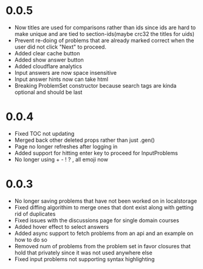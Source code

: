 # 0.0.5
- Now titles are used for comparisons rather than ids since ids are hard to make unique and are tied to section-ids(maybe crc32 the titles for uids)
- Prevent re-doing of problems that are already marked correct when the user did not click "Next" to proceed.
- Added clear cache button
- Added show answer button
- Added cloudflare analytics
- Input answers are now space insensitive
- Input answer hints now can take html
- Breaking ProblemSet constructor because search tags are kinda optional and should be last
# 0.0.4
- Fixed TOC not updating
- Merged back other deleted props rather than just .gen()
- Page no longer refreshes after logging in
- Added support for hitting enter key to proceed for InputProblems
- No longer using + - ! ? , all emoji now
# 0.0.3
- No longer saving problems that have not been worked on in localstorage
- Fixed diffing algorithim to merge ones that dont exist along with getting rid of duplicates
- Fixed issues with the discussions page for single domain courses
- Added hover effect to select answers
- Added async support to fetch problems from an api and an example on how to do so
- Removed num of problems from the problem set in favor closures that hold that privately since it was not used anywhere else
- Fixed input problems not supporting syntax highlighting
